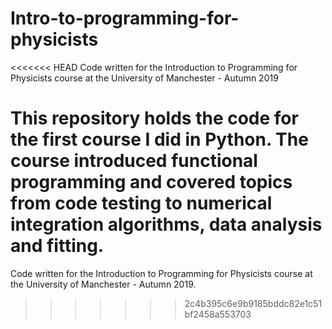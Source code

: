 # Intro-to-programming-for-physicists
<<<<<<< HEAD
Code written for the Introduction to Programming for Physicists course at the University of Manchester - Autumn 2019

This repository holds the code for the first course I did in Python. The course introduced functional programming and covered 
topics from code testing to numerical integration algorithms, data analysis and fitting.
=======
Code written for the Introduction to Programming for Physicists course at the University of Manchester - Autumn 2019.
>>>>>>> 2c4b395c6e9b9185bddc82e1c51bf2458a553703
